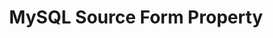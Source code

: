 ---
content-type: "api-form"
form-type: "source"
key: "source-form-properties-mysql-object"

title: "MySQL Source Form Property"
api-type: "mysql"
display-name: "MySQL"
integration-type: "database"
docs-name: "mysql"

description: "{{ api.form-properties.source-forms.mysql.description }}"

object-attributes:
  - name: "anchor_time"
    type: "string"
    required: false
    description: |
      {{ connect.common.attributes.anchor-time | replace: "[INTEGRATION]",form-property.display-name }}
    value: "{{ sample-property-data.anchor-time }}"

  - name: "host"
    type: "string"
    required: true
    description: "{{ connect.common.attributes.host }}"
    value: "{{ sample-property-data.host }}"

  - name: "port"
    type: "string"
    required: true
    description: "{{ connect.common.attributes.port }}"
    value: "3306"

  - name: "database"
    type: "string"
    required: true
    description: "{{ connect.common.attributes.database }}"
    value: "{{ sample-property-data.database }}"

  - name: "user"
    type: "string"
    required: true
    description: "{{ connect.common.attributes.username }}"
    value: "{{ sample-property-data.user }}"

  - name: "password"
    type: "string"
    required: true
    description: "{{ connect.common.attributes.password }}"
    value: "{{ sample-property-data.password }}"

  - name: "ssh"
    type: "string"
    required: false
    description: "{{ connect.common.attributes.ssh }}"
    value: "{{ sample-property-data.ssh }}"

  - name: "ssh_host"
    type: "string"
    required: false
    description: "{{ connect.common.attributes.ssh-host }}"
    value: "{{ sample-property-data.ssh-host }}"

  - name: "ssh_port"
    type: "string"
    required: false
    description: "{{ connect.common.attributes.ssh-port }}"
    value: "{{ sample-property-data.ssh-port }}"

  - name: "ssh_user"
    type: "string"
    required: false
    description: "{{ connect.common.attributes.ssh-user }}"
    value: "{{ sample-property-data.ssh-user }}"

  - name: "ssl"
    type: "string"
    required: false
    description: "{{ connect.common.attributes.ssl }}"
    value: "{{ sample-property-data.ssl }}"

  - name: "use_log_based_replication"
    type: "string"
    required: false
    description: "{{ connect.common.attributes.use-log-based-replication }}"
    value: "{{ sample-property-data.use-log-based-replication }}"

  - name: "filter_dbs"
    type: "string"
    required: false
    description: "{{ connect.common.attributes.filter-dbs }}"
    value: "{{ sample-property-data.filter-dbs }}"
---